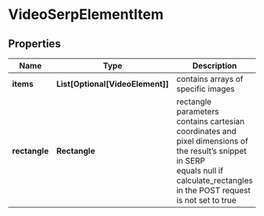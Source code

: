 # VideoSerpElementItem


## Properties

| Name | Type | Description | Notes |
|------------ | ------------- | ------------- | -------------|
**items** | **List[Optional[VideoElement]]** | contains arrays of specific images |[optional]|
**rectangle** | **Rectangle** | rectangle parameters<br>contains cartesian coordinates and pixel dimensions of the result’s snippet in SERP<br>equals null if calculate_rectangles in the POST request is not set to true |[optional]|